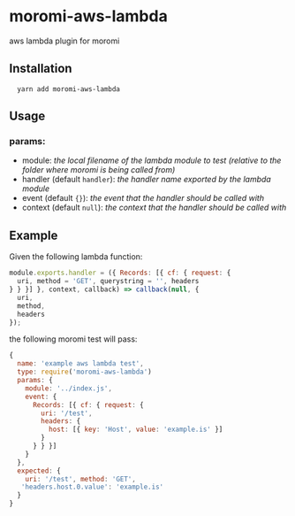 # moromi-aws-lambda
aws lambda plugin for moromi

## Installation
```
  yarn add moromi-aws-lambda
```

## Usage

### params:
* module: _the local filename of the lambda module to test (relative to the folder where moromi is being called from)_
* handler (default `handler`): _the handler name exported by the lambda module_
* event (default `{}`): _the event that the handler should be called with_
* context (default `null`): _the context that the handler should be called with_

## Example
Given the following lambda function:
```js
module.exports.handler = ({ Records: [{ cf: { request: {
  uri, method = 'GET', querystring = '', headers
} } }] }, context, callback) => callback(null, {
  uri,
  method,
  headers
});
```

the following moromi test will pass:
```js
{
  name: 'example aws lambda test',
  type: require('moromi-aws-lambda')
  params: {
    module: '../index.js',
    event: {
      Records: [{ cf: { request: {
        uri: '/test',
        headers: {
          host: [{ key: 'Host', value: 'example.is' }]
        }
      } } }]
    }
  },
  expected: {
    uri: '/test', method: 'GET',
   'headers.host.0.value': 'example.is'
  }
}
```
